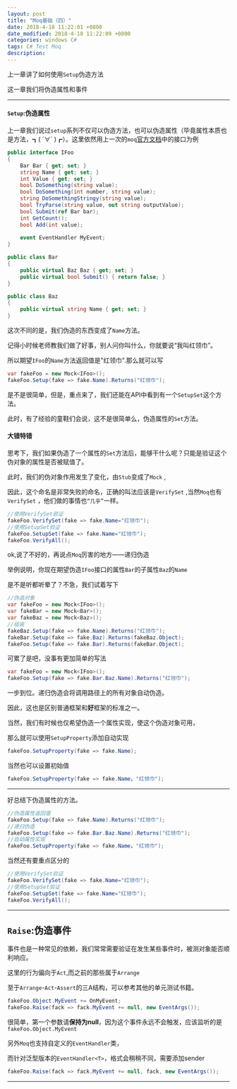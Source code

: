 ```yaml
---
layout: post
title: "Moq基础（四）"
date: 2018-4-18 11:22:01 +0800
date_modified: 2018-4-18 11:22:09 +0800
categories: windows C#
tags: C# Test Moq
description: 
---
```


上一章讲了如何使用`Setup`伪造方法

这一章我们将伪造属性和事件

-----

#### `Setup`:伪造属性

上一章我们说过`setup`系列不仅可以伪造方法，也可以伪造属性（毕竟属性本质也是方法，┓( ´∀\` )┏）。这里依然用上一次的`moq`[官方文档](https://github.com/Moq/moq4/wiki/Quickstart)中的接口为例

```c#
public interface IFoo
{
    Bar Bar { get; set; }
    string Name { get; set; }
    int Value { get; set; }
    bool DoSomething(string value);
    bool DoSomething(int number, string value);
    string DoSomethingStringy(string value);
    bool TryParse(string value, out string outputValue);
    bool Submit(ref Bar bar);
    int GetCount();
    bool Add(int value);
    
    event EventHandler MyEvent; 
}

public class Bar 
{
    public virtual Baz Baz { get; set; }
    public virtual bool Submit() { return false; }
}

public class Baz
{
    public virtual string Name { get; set; }
}

```

这次不同的是，我们伪造的东西变成了`Name`方法。

记得小时候老师教我们做了好事，别人问你叫什么，你就要说“我叫红领巾”。

所以期望`IFoo`的`Name`方法返回值是"红领巾".那么就可以写

```c#
var fakeFoo = new Mock<IFoo>();
fakeFoo.Setup(fake => fake.Name).Returns("红领巾");
```

是不是很简单，但是，重点来了，我们还能在API中看到有一个`SetupSet`这个方法。

此时，有了经验的童鞋们会说，这不是很简单么，伪造属性的`Set`方法。

#### **大错特错**

思考下，我们如果伪造了一个属性的`Set`方法后，能够干什么呢？只能是验证这个伪对象的属性是否被赋值了。

此时，我们的伪对象作用发生了变化，由`Stub`变成了`Mock` ,

因此，这个命名是非常失败的命名，正确的叫法应该是`VerifySet` ,当然`Moq`也有`VerifySet` ，他们做的事情也`“几乎”`一样。

```c#
//使用VerifySet验证
fakeFoo.VerifySet(fake => fake.Name="红领巾");
//使用SetupSet验证
fakeFoo.SetupSet(fake => fake.Name="红领巾");
fakeFoo.VerifyAll();
```

ok,说了不好的，再说点`Moq`厉害的地方——递归伪造

举例说明，你现在期望伪造`IFoo`接口的属性`Bar`的子属性`Baz`的`Name`

是不是听都听晕了？不急，我们试着写下

```c#
//伪造对象
var fakeFoo = new Mock<IFoo>();
var fakeBar = new Mock<Bar>();
var fakeBaz = new Mock<Baz>();
//组装
fakeBaz.Setup(fake => fake.Name).Returns("红领巾");
fakeBar.Setup(fake => fake.Baz).Returns(fakeBaz.Object);
fakeFoo.Setup(fake => fake.Bar).Returns(fakeBar.Object);
```

可累了是吧，没事有更加简单的写法

```c#
var fakeFoo = new Mock<IFoo>();
fakeFoo.Setup(fake => fake.Bar.Baz.Name).Returns("红领巾");
```

一步到位。递归伪造会将调用路径上的所有对象自动伪造。

因此，这也是区别普通框架和**好**框架的标准之一。

当然，我们有时候也仅希望伪造一个属性实现，使这个伪造对象可用，

那么就可以使用`SetupProperty`添加自动实现

```c#
fakeFoo.SetupProperty(fake => fake.Name);
```

当然也可以设置初始值

```c#
fakeFoo.SetupProperty(fake => fake.Name，"红领巾");
```

---

好总结下伪造属性的方法。

```c#
//伪造属性返回值
fakeFoo.Setup(fake => fake.Name).Returns("红领巾");
//递归伪造
fakeFoo.Setup(fake => fake.Bar.Baz.Name).Returns("红领巾");
//自动属性实现
fakeFoo.SetupProperty(fake => fake.Name，"红领巾");
```

当然还有要重点区分的

```c#
//使用VerifySet验证
fakeFoo.VerifySet(fake => fake.Name="红领巾");
//使用SetupSet验证
fakeFoo.SetupSet(fake => fake.Name="红领巾");
fakeFoo.VerifyAll();
```





---

## `Raise`:伪造事件

事件也是一种常见的依赖，我们常常需要验证在发生某些事件时，被测对象能否顺利响应。

这里的行为偏向于`Act`,而之前的那些属于`Arrange`

至于`Arrange`-`Act`-`Assert`的三A结构，可以参考其他的单元测试书籍。

```c#
fakeFoo.Object.MyEvent += OnMyEvent;
fakeFoo.Raise(fack => fack.MyEvent += null, new EventArgs());
```

很简单，第一个参数请**保持为null**，因为这个事件永远不会触发，应该监听的是`fakeFoo.Object.MyEvent`

另外`Moq`也支持自定义的`EventHandler`类，

而针对泛型版本的`EventHandler<T>`，格式会稍稍不同，需要添加sender

```c#
fakeFoo.Raise(fack => fack.MyEvent += null, fack, new EventArgs());
```

---



